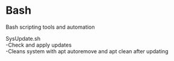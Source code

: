 # Bash
Bash scripting tools and automation  

SysUpdate.sh   
  -Check and apply updates  
  -Cleans system with apt autoremove and apt clean after updating  
